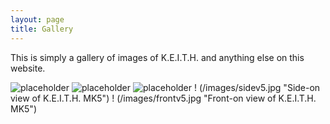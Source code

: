 ```yaml
---
layout: page
title: Gallery
---
```


<p class="message">
  This is simply a gallery of images of K.E.I.T.H. and anything else on this website.
</p>

![placeholder](http://placehold.it/800x400 "Large example image")
![placeholder](http://placehold.it/400x200 "Medium example image")
![placeholder](http://placehold.it/200x200 "Small example image")
! (/images/sidev5.jpg "Side-on view of K.E.I.T.H. MK5")
! (/images/frontv5.jpg "Front-on view of K.E.I.T.H. MK5")
